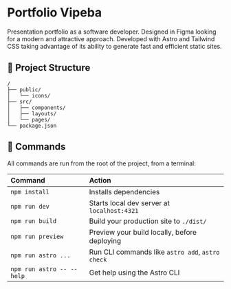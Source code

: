 # Portfolio Vipeba
Presentation portfolio as a software developer. Designed in Figma looking for a modern and attractive approach. Developed with Astro and Tailwind CSS taking advantage of its ability to generate fast and efficient static sites.


## 🚀 Project Structure
```text
/
├── public/
│   └── icons/
├── src/
│   ├── components/
│   ├── layouts/
│   └── pages/
└── package.json
```



## 🧞 Commands

All commands are run from the root of the project, from a terminal:

| Command                   | Action                                           |
| :------------------------ | :----------------------------------------------- |
| `npm install`             | Installs dependencies                            |
| `npm run dev`             | Starts local dev server at `localhost:4321`      |
| `npm run build`           | Build your production site to `./dist/`          |
| `npm run preview`         | Preview your build locally, before deploying     |
| `npm run astro ...`       | Run CLI commands like `astro add`, `astro check` |
| `npm run astro -- --help` | Get help using the Astro CLI                     |
